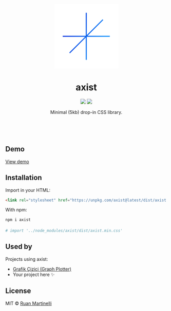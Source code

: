 <div align="center">
    <img src="./logo.png" width="200" height="200" />
    <h1>axist</h1>
    <p><img src="https://github.com/ruanmartinelli/axist/workflows/build/badge.svg"/> <img src="https://img.shields.io/npm/v/axist.svg" /></p>
    <p>Minimal (5kb) drop-in CSS library.</p>
    <br>
    <br>
    <br>
</div>

## Demo

[View demo](https://ruanmartinelli.github.io/axist/)

## Installation

Import in your HTML:

```html
<link rel="stylesheet" href="https://unpkg.com/axist@latest/dist/axist.min.css" />
```

With npm:

```bash
npm i axist

# import '../node_modules/axist/dist/axist.min.css'
```

## Used by

Projects using axist:

- [Grafik Çizici (Graph Plotter)](https://yussufbiyik.github.io/grafik-cizici/)
- Your project here ✨

## License

MIT © [Ruan Martinelli](https://github.com/ruanmartinelli)
